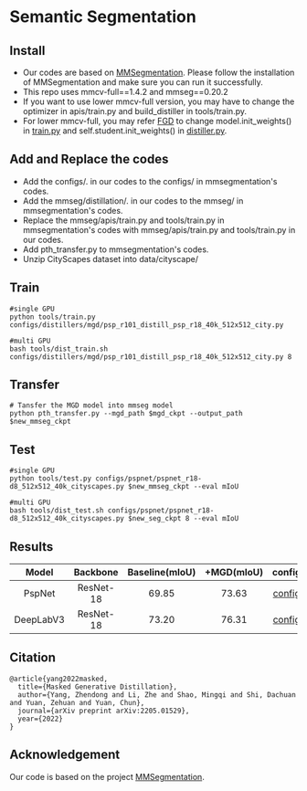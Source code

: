 # Semantic Segmentation
## Install
  - Our codes are based on [MMSegmentation](https://github.com/open-mmlab/mmsegmentation). Please follow the installation of MMSegmentation and make sure you can run it successfully.
  - This repo uses mmcv-full==1.4.2 and mmseg==0.20.2
  - If you want to use lower mmcv-full version, you may have to change the optimizer in apis/train.py and build_distiller in tools/train.py.
  - For lower mmcv-full, you may refer [FGD](https://github.com/yzd-v/FGD) to change model.init_weights() in [train.py](https://github.com/yzd-v/MGD/tree/master/seg/tools/train.py) and self.student.init_weights() in [distiller.py](https://github.com/yzd-v/MGD/tree/master/seg/mmseg/distillation/distillers/segmentation_distiller.py).
## Add and Replace the codes
  - Add the configs/. in our codes to the configs/ in mmsegmentation's codes.
  - Add the mmseg/distillation/. in our codes to the mmseg/ in mmsegmentation's codes.
  - Replace the mmseg/apis/train.py and tools/train.py in mmsegmentation's codes with mmseg/apis/train.py and tools/train.py in our codes.
  - Add pth_transfer.py to mmsegmentation's codes.
  - Unzip CityScapes dataset into data/cityscape/
## Train

```
#single GPU
python tools/train.py configs/distillers/mgd/psp_r101_distill_psp_r18_40k_512x512_city.py

#multi GPU
bash tools/dist_train.sh configs/distillers/mgd/psp_r101_distill_psp_r18_40k_512x512_city.py 8
```

## Transfer
```
# Tansfer the MGD model into mmseg model
python pth_transfer.py --mgd_path $mgd_ckpt --output_path $new_mmseg_ckpt
```
## Test

```
#single GPU
python tools/test.py configs/pspnet/pspnet_r18-d8_512x512_40k_cityscapes.py $new_mmseg_ckpt --eval mIoU

#multi GPU
bash tools/dist_test.sh configs/pspnet/pspnet_r18-d8_512x512_40k_cityscapes.py $new_seg_ckpt 8 --eval mIoU
```
## Results
|  Model   | Backbone  | Baseline(mIoU) | +MGD(mIoU) |                            config                            |                          log                          | weight |
| :------: | :-------: | :----------------: | :------------: | :----------------------------------------------------------: | :------------------------------------------------------: | :--: |
|   PspNet   | ResNet-18 |        69.85        |      73.63      | [config](https://github.com/open-mmlab/mmdetection/blob/master/configs/solo/solo_r50_fpn_1x_coco.py) | [baidu](https://pan.baidu.com/s/15mLdMez1yf4-lrR0u5XUag?pwd=7vqd) | [baidu](https://pan.baidu.com/s/1a2DgN70r-jxl4bpC07NXQQ?pwd=u5ii) |
| DeepLabV3 | ResNet-18 |        73.20        |      76.31      | [config](https://github.com/open-mmlab/mmdetection/tree/master/configs/mask_rcnn/mask_rcnn_r50_fpn_2x_coco.py) | [baidu](https://pan.baidu.com/s/1xSXxQuIJ52ZihP0g3-0_pw?pwd=h9aw) | [baidu](https://pan.baidu.com/s/1Q8fOKhJWTHOSaEQVIIg4aw?pwd=1m9s) |

## Citation
```
@article{yang2022masked,
  title={Masked Generative Distillation},
  author={Yang, Zhendong and Li, Zhe and Shao, Mingqi and Shi, Dachuan and Yuan, Zehuan and Yuan, Chun},
  journal={arXiv preprint arXiv:2205.01529},
  year={2022}
}
```

## Acknowledgement

Our code is based on the project [MMSegmentation](https://github.com/open-mmlab/mmsegmentation).